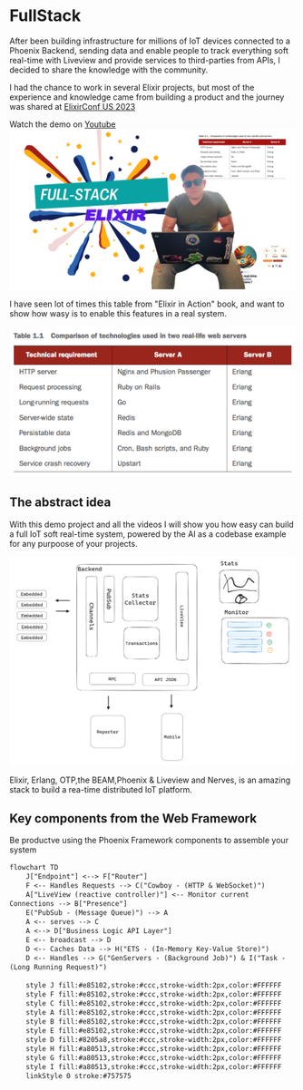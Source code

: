 # FullStack

After been building infrastructure for millions of IoT devices connected to a Phoenix Backend, sending data and enable people to track everything soft real-time with Liveview and provide services to third-parties from APIs, I decided to share the knowledge with the community.

I had the chance to work in several Elixir projects, but most of the experience and knowledge came from building a product and the journey was shared at [ElixirConf US 2023](https://www.youtube.com/watch?v=YWDCXbjircQ)

Watch the demo on [Youtube](https://www.youtube.com/watch?v=ZMFXT9YDu-o)
[![Watch the demo](./static/thumbnail.png)](https://www.youtube.com/watch?v=ZMFXT9YDu-o)

I have seen lot of times this table from "Elixir in Action" book, and want to show how wasy is to enable this features in a real system. 

![plot](./static/erlang_features.png)

## The abstract idea 
With this demo project and all the videos I will show you how easy can build a full IoT soft real-time system, powered by the AI as a codebase example for any purpoose of your projects.

![plot](./static/idea.png)

Elixir, Erlang, OTP,the BEAM,Phoenix & Liveview and Nerves, is an amazing stack to build a rea-time distributed IoT platform.

## Key components from the Web Framework
Be productve using the Phoenix Framework components to assemble your system

```mermaid
flowchart TD
    J["Endpoint"] <--> F["Router"]
    F <-- Handles Requests --> C("Cowboy - (HTTP & WebSocket)")
    A["LiveView (reactive controller)"] <-- Monitor current Connections --> B["Presence"]
    E("PubSub - (Message Queue)") --> A
    A <-- serves --> C
    A <--> D["Business Logic API Layer"]
    E <-- broadcast --> D
    D <-- Caches Data --> H("ETS - (In-Memory Key-Value Store)")
    D <-- Handles --> G("GenServers - (Background Job)") & I("Task - (Long Running Request)")

    style J fill:#e85102,stroke:#ccc,stroke-width:2px,color:#FFFFFF
    style F fill:#e85102,stroke:#ccc,stroke-width:2px,color:#FFFFFF
    style C fill:#e85102,stroke:#ccc,stroke-width:2px,color:#FFFFFF
    style A fill:#e85102,stroke:#ccc,stroke-width:2px,color:#FFFFFF
    style B fill:#e85102,stroke:#ccc,stroke-width:2px,color:#FFFFFF
    style E fill:#e85102,stroke:#ccc,stroke-width:2px,color:#FFFFFF
    style D fill:#8205a8,stroke:#ccc,stroke-width:2px,color:#FFFFFF
    style H fill:#a80513,stroke:#ccc,stroke-width:2px,color:#FFFFFF
    style G fill:#a80513,stroke:#ccc,stroke-width:2px,color:#FFFFFF
    style I fill:#a80513,stroke:#ccc,stroke-width:2px,color:#FFFFFF
    linkStyle 0 stroke:#757575
```





